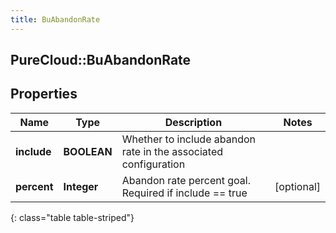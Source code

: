 ```yaml
---
title: BuAbandonRate
---
```

## PureCloud::BuAbandonRate

## Properties

|Name | Type | Description | Notes|
|------------ | ------------- | ------------- | -------------|
| **include** | **BOOLEAN** | Whether to include abandon rate in the associated configuration | |
| **percent** | **Integer** | Abandon rate percent goal. Required if include == true | [optional] |
{: class="table table-striped"}


